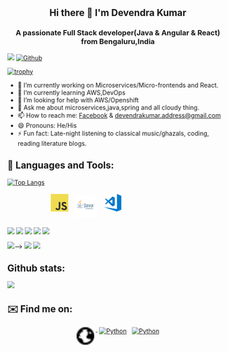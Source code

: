 
## <p align="center">Hi there 👋  I'm Devendra Kumar </p>


### <p align="center"> A passionate Full Stack developer(Java & Angular &  React) from Bengaluru,India</p>

![](https://visitor-badge.laobi.icu/badge?page_id=devendra-kmr) [![Github](https://img.shields.io/github/followers/devendra-kmr?label=Follow&style=social)](https://github.com/devendra-kmr)


[![trophy](https://github-profile-trophy.vercel.app/?username=devendra-kmr)](https://github.com/ryo-ma/github-profile-trophy)



<!--
**devendra-kmr/devendra-kmr** is a ✨ _special_ ✨ repository because its `README.md` (this file) appears on your GitHub profile.
Here are some ideas to get you started:
-->

<!--- 👯 I’m looking to collaborate on ... -->
- 🔭 I’m currently working on Microservices/Micro-frontends and React.
- 🌱 I’m currently learning AWS,DevOps
- 🤔 I’m looking for help with AWS/Openshift
- 💬 Ask me about microservices,java,spring and all cloudy thing.
- 📫 How to reach me: [Facebook](https://www.facebook.com/JavaPioneer) & devendrakumar.address@gmail.com
- 😄 Pronouns: He/His
- ⚡ Fun fact: Late-night listening to classical music/ghazals, coding, reading literature blogs.




## 🧰 Languages and Tools:

[![Top Langs](https://github-readme-stats.vercel.app/api/top-langs/?username=anuraghazra&layout=compact)](https://github.com/anuraghazra/github-readme-stats)

<p align="left">&nbsp;&nbsp;&nbsp;&nbsp;&nbsp;&nbsp;&nbsp;&nbsp;&nbsp;&nbsp;&nbsp;&nbsp;&nbsp;&nbsp;&nbsp;&nbsp;&nbsp;&nbsp;&nbsp;&nbsp;&nbsp;&nbsp;&nbsp;
 <img src="https://raw.githubusercontent.com/github/explore/80688e429a7d4ef2fca1e82350fe8e3517d3494d/topics/javascript/javascript.png" alt="Javascript" height="40" style="vertical-align:top; margin:4px">
<img src="https://raw.githubusercontent.com/github/explore/80688e429a7d4ef2fca1e82350fe8e3517d3494d/topics/java/java.png" alt="Java" height="50" style="vertical-align:top; margin:8px">
<img src="https://raw.githubusercontent.com/github/explore/80688e429a7d4ef2fca1e82350fe8e3517d3494d/topics/visual-studio-code/visual-studio-code.png" alt="VS Code" height="40" style="vertical-align:top; margin:4px">
</p>

![](https://img.shields.io/badge/OS-Linux-informational?style=flat&logo=linux&logoColor=white&color=blue)
![](https://img.shields.io/badge/Editor-VSCode-informational?style=flat&logo=visual-studio-code&logoColor=white&color=blue)
![](https://img.shields.io/badge/Language-Typescript-informational?style=flat&logo=javascript&logoColor=white&color=blue)
![](https://img.shields.io/badge/Tools-Git-informational?style=flat&logo=git&logoColor=white&color=blue)
![](https://img.shields.io/badge/State_management-Redux-informational?style=flat&logo=redux&logoColor=white&color=blue)
<!--![](https://img.shields.io/badge/Style-@Material_UI,_Theme_UI-informational?style=flat&logo=material-ui&logoColor=white&color=blue) -->
![](https://img.shields.io/badge/Framework-Express-informational?style=flat&logo=node.js&logoColor=white&color=blue)-->
![](https://img.shields.io/badge/Database-MongoDB-informational?style=flat&logo=mongodb&logoColor=white&color=blue)
![](https://img.shields.io/badge/Database-MySql-informational?style=flat&logo=mysql&logoColor=white&color=blue)
<!--![](https://img.shields.io/badge/Faas-Firebase-informational?style=flat&logo=firebase&logoColor=white&color=blue)
![](https://img.shields.io/badge/Headless_CMS-Sanity.io,_Prismic,_NetlifyCMS,_Strapi-informational?style=flat&white&color=blue) 
![](https://img.shields.io/badge/Tests-Jest-informational?style=flat&logo=jest&logoColor=white&color=blue)
![](https://img.shields.io/badge/Linter-Eslint-informational?style=flat&logo=eslint&logoColor=white&color=blue)
![](https://img.shields.io/badge/Formatter-Prettier-informational?style=flat&logo=prettier&logoColor=white&color=blue)
![](https://img.shields.io/badge/Cloud-Netlify-informational?style=flat&logo=netlify&logoColor=white&color=blue)
![](https://img.shields.io/badge/Cloud-Vercel-informational?style=flat&logo=vercel&logoColor=white&color=blue)
![](https://img.shields.io/badge/Cloud-Heroku-informational?style=flat&logo=Heroku&logoColor=white&color=blue)
![](https://img.shields.io/badge/Cloud-OVH-informational?style=flat&logo=ovh&logoColor=white&color=blue) --> 

## Github stats:

<img src="https://github-readme-stats.vercel.app/api?username=devendra-kmr&&show_icons=true"/> 



<!--   ## Used language stats:
![GitHub stats](https://github-readme-stats.vercel.app/api?username=devendra-kmr&show_icons=true&theme=tokyonight)
-->


<!--
[![Top Langs](https://github-readme-stats.vercel.app/api/top-langs/?username=anuraghazra&layout=compact)](https://github.com/anuraghazra/github-readme-stats)
-->
<!--
![Top Langs](https://github-readme-stats.vercel.app/api/top-langs/?username=devendra-kmr&theme=tokyonight)
-->

## ✉️ Find me on:


<p align="center">
 <a href="https://devendra-kmr.github.io/" target="_blank" rel="noopener noreferrer"> <img src="https://raw.githubusercontent.com/iconic/open-iconic/master/svg/globe.svg" alt="Python" height="40" style="vertical-align:top; margin:4px"> </a>
 <a href="https://www.linkedin.com/in/devendra-kumar-kmr/" target="_blank" rel="noopener noreferrer"> <img src="https://cdn.jsdelivr.net/npm/simple-icons@v3/icons/linkedin.svg" alt="Python" height="40" style="vertical-align:top; margin:4px"></a>
 <a href="mailto:devendrakumar.address@gmail.com"> <img src="https://cdn.jsdelivr.net/npm/simple-icons@v3/icons/gmail.svg" alt="Python" height="40" style="vertical-align:top; margin:4px"></a>
</p>

